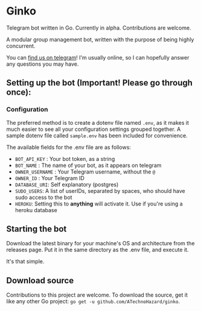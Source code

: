 # Ginko
Telegram bot written in Go. Currently in alpha. Contributions are welcome.

A modular group management bot, written with the purpose of being highly concurrent.

You can [find us on telegram](https://t.me/gobotsupport)! I'm usually online, so I can hopefully answer any questions you may have.



## Setting up the bot (Important! Please go through once):

### Configuration
The preferred method is to create a dotenv file named `.env`, as it makes it much easier to see all your configuration settings grouped together. A sample dotenv file called `sample.env` has been included for convenience.

The available fields for the .env file are as follows:
* `BOT_API_KEY` :  Your bot token, as a string
* `BOT_NAME` : The name of your bot, as it appears on telegram
* `OWNER_USERNAME` : Your Telegram username, without the `@`
* `OWNER_ID` : Your Telegram ID
* `DATABASE_URI`: Self explanatory (postgres)
* `SUDO_USERS`: A list of userIDs, separated by spaces, who should have sudo access to the bot
* `HEROKU`: Setting this to **anything** will activate it. Use if you're using a heroku database


## Starting the bot
Download the latest binary for your machine's OS and architecture from the releases page. Put it in the same directory as the .env file, and execute it.

It's that simple.

## Download source
Contributions to this project are welcome.
To download the source, get it like any other Go project:
 `go get -u github.com/ATechnoHazard/ginko`.
